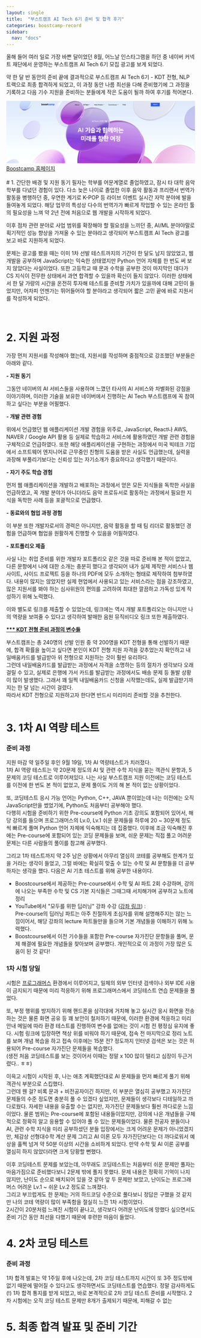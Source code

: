 ```yaml
---
layout: single
title:  "부스트캠프 AI Tech 6기 준비 및 합격 후기"
categories: boostcamp-record
sidebar:
  nav: "docs"
---
```


<!-- ### 부스트캠프 AI Tech 6기 준비 및 합격 후기 -->

 올해 들어 여러 일로 가장 바쁜 달이었던 8월, 어느날 인스타그램을 하던 중 네이버 커넥트 재단에서 운영하는
부스트캠프 AI Tech 6기 모집 광고를 보게 되었다.

약 한 달 반 동안의 준비 끝에 결과적으로 부스트캠프 AI Tech 6기 - KDT 전형, NLP 트랙으로 최종 합격하게 되었고,
이 과정 동안 나름 최선을 다해 준비했기에 그 과정을 기록하고 다음 기수 지원을 준비하는 분들에게 작은 도움이 될까 하여
후기를 적어본다.

<img src="../../images/23-10-24-aitech.png">
<a href="https://boostcamp.connect.or.kr/">Boostcamp 홈페이지</a>
<br><br>
<!-- 배경 설명 및 지원 동기, 지원까지의 고민 -->
# 1. 간단한 배경 및 지원 동기
<!-- 전공은 어문계열, 졸업 이후 번역가 및 음악가로 활동하다가 실시간 라이브 번역용 소프트웨어 개발을 해보고 싶어
프론트엔드 개발에 발을 들이게 됨 -->
필자는 학부를 어문계열로 졸업하였고, 잠시 타 대학 음악 학부를 다녔던 경험이 있다. 다소 늦은 나이로 졸업한 이후 음악 활동과 프리랜서 번역가 활동을 병행하던 중, 우연한 계기로 K-POP 등 라이브 이벤트 실시간 자막 분야에 발을 들여놓게 되었다. 해당 업무의 특성상 다수의 번역가가 빠르게 작업할 수 있는 온라인 툴의 필요성을 느껴 약 2년 전에 처음으로 웹 개발을 시작하게 되었다.

이후 점차 관련 분야로 사업 범위를 확장해야 할 필요성을 느끼던 중, AI/ML 분야야말로 획기적인 성능 향상을 가져올 수 있는 분야라고 생각되어 부스트캠프 AI Tech 광고를 보고 바로 지원하게 되었다.

<!-- 유명 부트캠프 중 AI 부트캠프는 네이버 부스트캠프 뿐이었고, 이외의 다른 부트캠프들은 마음에 들지 않아 네이버 부스트캠프만 지원 -->
문제는 광고를 봤을 때는 이미 1차 선발 테스트까지의 기간이 한 달도 남지 않았었고, 웹 개발을 공부하며 JavaScript는 익숙한 상태였지만 Python 언어 자체를 한 번도 써 보지 않았다는 사실이었다. 또한 고등학교 때 문과 수학을 공부한 것이 마지막인 데다가 CS 지식이 전무한 상태에서 과연 합격할 수 있을까 확신이 들지 않았다. 이러한 상태에서 한 달 가량의 시간을 온전히 투자해 테스트를 준비할 가치가 있을까에 대해 고민이 들었지만, 어차피 언젠가는 뛰어들어야 할 분야라고 생각되어 짧은 고민 끝에 바로 지원서를 작성하게 되었다.
<br><br><br>

# 2. 지원 과정
<!-- 실제 준비한 자료들 쓰기 (링크들 포함) -->
<!-- 자기소개 -->
가장 먼저 지원서를 작성해야 했는데, 지원서를 작성하며 중점적으로 강조했던 부분들은 아래와 같다.

<b>- 지원 동기</b>

그동안 네이버의 AI 서비스들을 사용하며 느꼈던 타사의 AI 서비스와 차별화된 강점을 이야기하며, 이러한 기술을 보유한
네이버에서 진행하는 AI Tech 부스트캠프에 꼭 참여하고 싶다는 부분을 어필했다.

<b>- 개발 관련 경험</b>

위에서 언급했던 웹 애플리케이션 개발 경험을 위주로, JavaScript, React나 AWS, NAVER / Google API 활용 등 실제로 학습하고 서비스에 활용하였던 개발 관련 경험을 구체적으로 언급하였다. 또한 해당 애플리케이션을 구현하는 과정에서 미국 빅테크 기업에서 소프트웨어 엔지니어로 근무중인 친형의 도움을 받은 사실도 언급했는데, 실력을 과장해 부풀리기보다는 신뢰성 있는 자기소개가 중요하다고 생각했기 때문이다.

<b>- 자기 주도 학습 경험</b>

먼저 웹 애플리케이션을 개발하고 배포하는 과정에서 얻은 모든 지식들을 독학한 사실을 언급하였고, 꼭 개발 분야가 아니더라도 음악 프로듀서로 활동하는 과정에서 필요한 지식을 독학한 사례 등을 포괄적으로 언급했다.

<b>- 동료와의 협업 과정 경험</b> 

이 부분 또한 개발자로서의 경력은 아니지만, 음악 활동을 할 때 팀 리더로 활동했던 경험을 언급하며 협업을 원활하게 진행할 수 있음을 어필하였다.
<!-- 포트폴리오 -->

<b>- 포트폴리오 제출</b>

사실 나는 취업 준비를 위한 개발자 포트폴리오 같은 것을 따로 준비해 본 적이 없었고, 다른 문항에서 나에 대한 소개는 충분히 했다고 생각되어 내가 실제 제작한 서비스나 웹사이트, 사이드 프로젝트 등을 하나의 PDF에 모두 소개하는 형태로 제작하여 첨부하였다. 내용이 많지는 않았지만 실제 현업에서 사용되고 있는 서비스라는 점을 강조하였고, 많은 지원서를 봐야 하는 심사위원의 편의를 고려하여 최대한 깔끔하고 가독성 있게 작성하기 위해 노력했다.

이와 별도로 링크를 제출할 수 있었는데, 링크에는 역시 개발 포트폴리오는 아니지만 나의 역량을 보여줄 수 있다고 생각하여 발매한 음원 뮤직비디오 링크 또한 제출하였다.

<b><u>*** KDT 전형 준비 과정의 변수들</u></b>

부스트캠프는 총 240명의 선발 인원 중 약 200명을 KDT 전형을 통해 선발하기 때문에, 합격 확률을 높이고 싶다면 본인이 KDT 전형 지원 자격을 갖추었는지 확인하고 내일배움카드를 발급받아 위 전형으로 지원하는 것이 훨씬 유리하다. <br>그런데 내일배움카드를 발급받는 과정에서 자격을 소명하는 등의 절차가 생각보다 오래 걸릴 수 있고, 실제로 은행에 가서 카드를 발급받는 과정에서도 배송 문제 등 돌발 상황이 많이 발생했다. 그래서 꽤 일찍 내일배움카드 신청을 시작했는데도, 실제 발급받기까지는 한 달 넘는 시간이 걸렸다. <br>따라서 KDT 전형으로 지원하고자 한다면 반드시 미리미리 준비할 것을 추천한다.
<br><br>

<!-- # 1차 시험 준비 -->
# 3. 1차 AI 역량 테스트
<h3>준비 과정</h3>
지원 마감 약 일주일 후인 9월 19일, 1차 AI 역량테스트가 치러졌다.<br>
<!-- CS 지식 테스트 -->
1차 AI 역량 테스트는 약 20문제 정도의 AI 및 관련 수학 지식을 묻는 객관식 문항과, 5문제의 코딩 테스트로 이루어져있다.
<!-- 6기 pre-course 2회 학습 및 기수별 문제 풀이 -->
나는 사실 부스트캠프 지원 이전에는 코딩 테스트를 이전에 한 번도 본 적이 없었고, 문제 풀이도 거의 해 본 적이 없는 상황이었다.<br>

또, 코딩테스트 응시 가능 언어는 Python, C++, JAVA 뿐이었는데 나는 이전에는 오직 JavaScript만을 썼었기에, Python도 처음부터 공부해야 했다.<br>
다행히 시험을 준비하기 위한 Pre-course에 Python 기초 강의도 포함되어 있어서, 해당 강의를 들으며 프로그래머스의 Lv.0, Lv.1 쉬운 문제들을 하루에 20 ~ 30문제 정도씩 빠르게 풀며 Python 언어 자체에 익숙해지는 데 집중했다. 이후에 조금 익숙해진 후에는 Pre-course에 포함되어 있는 코딩 문제들을 보며, 쉬운 문제는 직접 풀고 어려운 문제는 다른 사람들의 풀이를 참고해 공부했다.

그리고 1차 테스트까지 약 2주 남은 상황에서 아무리 열심히 코테를 공부해도 한계가 있을 거라는 생각이 들었고, 그럴 바에는 확실히 맞출 수 있는 수학 및 AI 문항들을 더 공부하자는 생각을 했다. 다음은 AI 기초 테스트를 위해 공부한 내용이다.
- Boostcourse에서 제공하는 Pre-course에서 수학 및 AI 파트 2회 수강하며, 강의에 나오는 부족한 수학 및 CS 기본 지식들은 그때그때 서치해가며 공부하고 노트에 정리
- YouTube에서 "모두를 위한 딥러닝" 강좌 수강 (<a href="https://www.youtube.com/watch?v=BS6O0zOGX4E&list=PLlMkM4tgfjnLSOjrEJN31gZATbcj_MpUm&ab_channel=SungKim">강좌 링크</a>) :<br> Pre-course의 딥러닝 파트는 아주 친절하게 초심자를 위해 설명해주지는 않는 느낌이어서, 해당 강좌의 lecture 파트들만을 들으며 기본 개념들을 이해하기 위해 노력했다.
- Boostcourse에서 이전 기수들을 포함한 Pre-course 자가진단 문항들을 풀며, 문제 해결에 필요한 개념들을 찾아보며 공부했다. 개인적으로 이 과정이 가장 많은 도움이 된 것 같다!
<!-- 모두를 위한 머신러닝 강좌 링크 -->
<!-- 부족한 수학 및 CS 기본 지식은 Chat GPT, Wikipedia, YouTube 강좌 등 그때그때 search를 통해
공부하고 노트에 정리해 놓음 -->

<!-- 코딩 테스트 -->
<!-- 프로그래머스 어느 정도 문제 풀었는지 -->

<h3>1차 시험 당일</h3>
<!-- 1차 테스트 당일 : 생애 첫 코딩 테스트, 긴장, 결과 -->
시험은 <a href="https://programmers.co.kr/">프로그래머스</a> 환경에서 이루어지고, 일체의 외부 인터넷 검색이나 외부 IDE 사용이 금지되기 때문에 미리 적응하기 위해 프로그래머스에서 코딩테스트 연습 문제들을 풀었다.

또, 부정 행위를 방지하기 위해 핸드폰을 삼각대에 거치해 놓고 실시간 응시 화면을 전송하는 것은 물론 화면 공유 등 꽤 보안이 철저하기 때문에, 이러한 환경에 적응하고 미리 안내 메일에 따라 환경 테스트를 진행하여 변수를 없애는 것이 시험 전 평정심 유지에 좋다. 시험 링크에 입장하면 책상 위를 비워야 하기 때문에, 접속 전 마지막으로 정리 노트를 보며 개념 복습을 하고 접속 이후에는 15분 전? 정도까지 인터넷 검색은 보는 것은 허용되어 Pre-course 자가진단 문제들을 복습했다.<br>
(생전 처음 코딩테스트를 보는 것이어서 이때는 정말 x 100 많이 떨리고 심장이 두근거렸다.. ㅎㅎ)

이윽고 시험이 시작된 후, 나는 애초 계획했던대로 AI 문제들을 먼저 빠르게 풀기 위해 객관식 부분으로 스킵했다. <br>그런데 웬 걸? 비록 문과 + 비전공자이긴 하지만, 이 부분은 열심히 공부했고 자가진단 문제들의 수준 정도면 충분히 풀 수 있겠다 싶었지만, 문제들이 생각보다 디테일하고 까다로웠다. 자세한 내용을 유출할 수는 없지만, 자가진단 문제들보다 훨씬 까다로운 느낌이었다. 물론 범위는 Pre-course에 포함된 내용들이었지만, 강의에 나온 개념들을 구체적으로 정확히 알고 응용할 수 있어야 풀 수 있는 문제들이었다. 물론 전공자 분들이나 AI, 관련 수학 지식을 미리 공부하셨던 분들 입장에서는 크게 어려운 문제가 아니었겠지만, 체감상 선형대수학 계산 문제 그리고 AI 이론 모두 자가진단보다는 더 까다로워서 예상을 훌쩍 넘겨 약 50분 이상의 시간을 소비하게 되었다. 만약 수학 및 AI 이론 공부를 열심히 하지 않았더라면 크게 당황할 뻔했다.

이후 코딩테스트 문제를 보았는데, 아무래도 코딩테스트는 처음부터 쉬운 문제만 풀자는 마음가짐으로 준비했다보니 2문제 밖에 풀지 못했다. 문제 내용은 정확히 기억이 나지 않지만, 난이도 순으로 배치되어 있을 것 같아 앞 두 문제만 보았고, 난이도는 프로그래머스 어려운 Lv.1 ~ 쉬운 Lv.2 정도로 느껴졌다. <br>
그리고 부끄럽게도 한 문제는 거의 하드코딩 수준으로 풀다보니 정답은 구했을 것 같지만 나의 코테 역량이 많이 부족함을 절실히 느낀 1차 시험이었다.<br>
2시간이 20분처럼 느껴진 시험이 끝나고, 생각보다 어려운 난이도에 망했다 싶으면서도 준비 기간 동안 최선을 다했기 때문에 후련한 마음이 들었다.

# 4. 2차 코딩 테스트
<h3>준비 과정</h3>
1차 합격 발표는 약 1주일 후에 나오는데, 2차 코딩 테스트까지 시간이 또 3주 정도밖에 없기 때문에 떨어질 수 있다고도 생각하면서도 코딩테스트를 연습했다. 정말 감사하게도(!) 1차 합격 통지를 받게 되었고, 바로 본격적으로 2차 코딩 테스트 준비를 시작했다. 
<!-- # 2차 코딩 테스트 준비 -->
2차 시험에는 오직 코딩 테스트 문제만 8개가 출제되기 때문에, 피해갈 수 없는 
<!-- 1차 합격 발표 및 이후 공부 스케쥴 -->
<!-- 백준 알고리즘별 풀이 페이지, solved 참조  -->
<!-- 프로그래머스 문제 풀이 -->
<!-- Pre-course 자가진단 문제 복습 및 관련 알고리즘 공부 & 유사 문제 풀이 -->
<!-- 비전공자 마인드컨트롤 : 오픈카톡은 들어가지 않음 -->

# 5. 최종 합격 발표 및 준비 기간
<!-- 최종 합격 발표 및 합류 전 예습-->
<!-- 부스트캠프에서 간략한 목표 -->